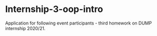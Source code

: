 # Internship-3-oop-intro
Application for following event participants - third homework on DUMP internship 2020/21.
